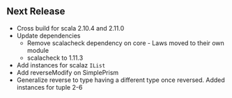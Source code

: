## Next Release

*   Cross build for scala 2.10.4 and 2.11.0
*   Update dependencies
    *   Remove scalacheck dependency on core - Laws moved to their own module
    *   scalacheck to 1.11.3
*   Add instances for scalaz `IList`
*   Add reverseModify on SimplePrism
*   Generalize reverse to type having a different type once reversed. Added instances for tuple 2-6